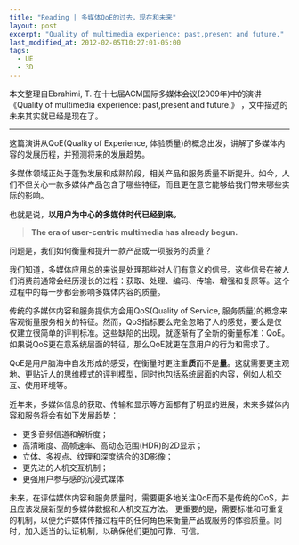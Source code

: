 ```yaml
---
title: "Reading | 多媒体QoE的过去，现在和未来"
layout: post
excerpt: "Quality of multimedia experience: past,present and future."
last_modified_at: 2012-02-05T10:27:01-05:00
tags:
  - UE
  - 3D
---
```


本文整理自Ebrahimi, T. 在十七届ACM国际多媒体会议(2009年)中的演讲《Quality of multimedia experience: past,present and future.》 ，文中描述的未来其实就已经是现在了。

---

这篇演讲从QoE(Quality of Experience, 体验质量)的概念出发，讲解了多媒体内容的发展历程，并预测将来的发展趋势。

多媒体领域正处于蓬勃发展和成熟阶段，相关产品和服务质量不断提升。如今，人们不但关心一款多媒体产品包含了哪些特征，而且更在意它能够给我们带来哪些实际的影响。

也就是说，**以用户为中心的多媒体时代已经到来。**

> **The era of user-centric multimedia has already begun.**

问题是，我们如何衡量和提升一款产品或一项服务的质量？

我们知道，多媒体应用总的来说是处理那些对人们有意义的信号。这些信号在被人们消费前通常会经历漫长的过程：获取、处理、编码、传输、增强和复原等。这个过程中的每一步都会影响多媒体内容的质量。

传统的多媒体内容和服务提供方会用QoS(Quality of Service, 服务质量)的概念来客观衡量服务相关的特征。然而，QoS指标要么完全忽略了人的感觉，要么是仅仅建立很简单的评判标准。这些缺陷的出现，就逐渐有了全新的衡量标准：QoE。如果说QoS更在意系统层面的特征，那么QoE就更在意用户的行为和需求了。

QoE是用户脑海中自发形成的感受，在衡量时更注重**质**而不是**量**。这就需要更主观地、更贴近人的思维模式的评判模型，同时也包括系统层面的内容，例如人机交互、使用环境等。

近年来，多媒体信息的获取、传输和显示等方面都有了明显的进展，未来多媒体内容和服务将会有如下发展趋势：

* 更多音频信道和解析度；
* 高清晰度、高帧速率、高动态范围(HDR)的2D显示；
* 立体、多视点、纹理和深度结合的3D影像；
* 更先进的人机交互机制；
* 更强用户参与感的沉浸式媒体

未来，在评估媒体内容和服务质量时，需要更多地关注QoE而不是传统的QoS，并且应该发展新型的多媒体数据和人机交互方法。 更重要的是，需要标准和可重复的机制，以便允许媒体传播过程中的任何角色来衡量产品或服务的体验质量。同时，加入适当的认证机制，以确保他们更加可靠、可信。